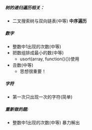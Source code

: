 ##### 树的递归遍历相关：
- 二叉搜索树与双向链表(中等)
  __中序遍历__


##### 数字
- 整数中1出现的次数(中等)
- 把数组排成最小的数(中等)
	- usort(array, function(){})使用
- 丑数(中等)
	- 思想很重要！

##### 字符
- 第一次只出现一次的字符(简单)

##### 重新做的题:
- 整数中1出现的次数(中等) 
    暴力解出


